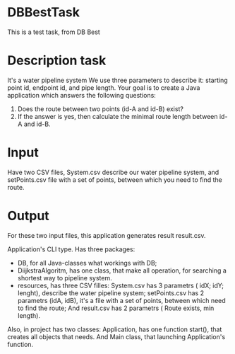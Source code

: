# DBBestTask

This is a test task, from DB Best

# Description task

It's a water pipeline system We use three parameters to describe it: starting point id,
endpoint id, and pipe length.
Your goal is to create a Java application which answers the following questions:
1) Does the route between two points (id-A and id-B) exist?
2) If the answer is yes, then calculate the minimal route length between id-A and id-B.

# Input

Have two CSV files, System.csv describe our water pipeline system, and setPoints.csv file with a set of points, between which you
need to find the route.

# Output

For these two input files, this application generates result result.csv.

Application's CLI type. Has three packages: 
- DB, for all Java-classes what workings with DB;
- DiijkstraAlgoritm, has one class, that make all operation, for searching a shortest way to pipeline
system.
- resources, has three CSV filles: System.csv has 3 parametrs ( idX; idY; lenght), describe the water pipeline system; setPoints.csv has 2 parametrs (idA, idB), 
it's a file with a set of points, between which need to find the route; And result.csv has 2 parametrs ( Route exists, min length).  
 
 Also, in project has two classes: Application, has one function start(), that creates all objects that needs. And Main class, 
that launching Application's function.











